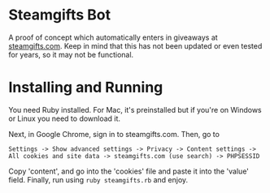 # Steamgifts Bot

A proof of concept which automatically enters in giveaways at [steamgifts.com](https://www.steamgifts.com). Keep in mind that this has not been updated or even tested for years, so it may not be functional.

# Installing and Running

You need Ruby installed. For Mac, it's preinstalled but if you're on Windows or Linux you need to download it.

Next, in Google Chrome, sign in to steamgifts.com. Then, go to 

`Settings -> Show advanced settings -> Privacy -> Content settings -> All cookies and site data -> steamgifts.com (use search) -> PHPSESSID`

Copy 'content', and go into the 'cookies' file and paste it into the 'value' field. Finally, run using `ruby steamgifts.rb` and enjoy.
